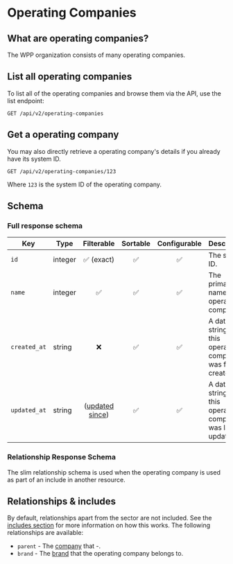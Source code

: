 # Operating Companies

## What are operating companies?

The WPP organization consists of many operating companies.

## List all operating companies

To list all of the operating companies and browse them via the API, use the list endpoint:

```http request
GET /api/v2/operating-companies
```

## Get a operating company

You may also directly retrieve a operating company's details if you already have its system ID.

```http request
GET /api/v2/operating-companies/123
```

Where `123` is the system ID of the operating company.

## Schema

### Full response schema

| Key          | Type    |                Filterable                 |      Sortable      |    Configurable    | Description                                                      |
|--------------|---------|:-----------------------------------------:|:------------------:|:------------------:|------------------------------------------------------------------|
| `id`         | integer |        :white_check_mark: (exact)         | :white_check_mark: | :white_check_mark: | The system ID.                                                   |
| `name`       | integer |            :white_check_mark:             | :white_check_mark: | :white_check_mark: | The primary name of the operating company.                       |                                                                                                                         |
| `created_at` | string  |                    :x:                    | :white_check_mark: | :white_check_mark: | A datetime string when this operating company was first created. |
| `updated_at` | string  | ([updated since](../customizing/filters)) | :white_check_mark: | :white_check_mark: | A datetime string when this operating company was last updated.  |

### Relationship Response Schema

The slim relationship schema is used when the operating company is used as part of an include in another resource.

## Relationships & includes

By default, relationships apart from the sector are not included. See
the [includes section](../customizing/includes) for more information on how this works. The following relationships
are available:

- `parent` - The [company](./companies.md) that -.
- `brand` - The [brand](./brands.md) that the operating company belongs to.
